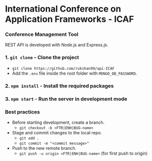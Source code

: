# International Conference on Application Frameworks - ICAF
### Conference Management Tool
REST API is developed with Node.js and Express.js.

### 1. `git clone` - Clone the project
* `git clone https://github.com/rukshan99/api-ICAF`
* Add the `.env` file inside the root folder with `MONGO_DB_PASSWORD`.
### 2. `npm install` - Install the required packages

### 3. `npm start` - Run the server in development mode

### Best practices
* Before starting development, create a branch.
  * `git checkout -b <FTR|ENH|BUG-name>`
* Stage and commit changes to the local repo.
  * `git add .`
  * `git commit -m "<commit message>"`
* Push to the new remote branch.
  * `git push -u origin <FTR|ENH|BUG-name>` (for first push to origin)
